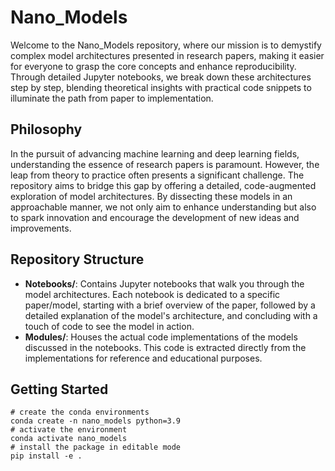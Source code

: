 # Nano_Models

Welcome to the Nano_Models repository, where our mission is to demystify complex model architectures presented in research papers, making it easier for everyone to grasp the core concepts and enhance reproducibility. Through detailed Jupyter notebooks, we break down these architectures step by step, blending theoretical insights with practical code snippets to illuminate the path from paper to implementation.

## Philosophy

In the pursuit of advancing machine learning and deep learning fields, understanding the essence of research papers is paramount. However, the leap from theory to practice often presents a significant challenge. The  repository aims to bridge this gap by offering a detailed, code-augmented exploration of model architectures. By dissecting these models in an approachable manner, we not only aim to enhance understanding but also to spark innovation and encourage the development of new ideas and improvements.

## Repository Structure

- **Notebooks/**: Contains Jupyter notebooks that walk you through the model architectures. Each notebook is dedicated to a specific paper/model, starting with a brief overview of the paper, followed by a detailed explanation of the model's architecture, and concluding with a touch of code to see the model in action.
- **Modules/**: Houses the actual code implementations of the models discussed in the notebooks. This code is extracted directly from the implementations for reference and educational purposes.

## Getting Started

```
# create the conda environments
conda create -n nano_models python=3.9
# activate the environment
conda activate nano_models
# install the package in editable mode
pip install -e .
```
